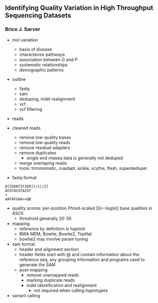 ## Identifying Quality Variation in High Throughput Sequencing Datasets ##
### Brice J. Sarver ###

- mol variation
    - basis of disease
    - characterize pathways
    - association between G and P
    - systematic relationships
    - demographic patterns

- outline
    - fastq
    - sam
    - deduping, indel realignment
    - vcf
    - vcf filtering

- reads
- cleaned reads
    - remove low-quality bases
    - remove low-quality reads
    - remove residual adapters
    - remove duplicates
        - single end rnaseq data is generally not deduped 
    - merge overlaping reads
    - tools: trimmomatic, cuadapt, sickle, scythe, flash, superdeduper
- fastq format
```
@[IDENTIFIER][/1|/2]
ACGTACGTACGT
+
AAFAFGAA>>@B
```
- quality scores: per-position Phred-scaled [Q=-log(e)] base qualities in ASCII 
    - threshold generally 20-30
- mapping
    - reference by definition is haploid
    - BWA MEM, Bowtie, Bowtie2, TopHat
    - bowtie2 may involve param tuning
- sam format
    - header and alignment section
    - header fields start with @ and contain information about the reference seq, any grouping information and programs used to generate the SAM
    - post-mapping
        - remove unamapped reads
        - marking duplicate reads
        - indel identification and realignment
            - not required when calling haplotypes
- variant calling
